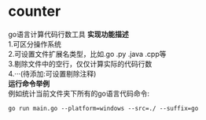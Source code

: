 # counter
go语言计算代码行数工具
**实现功能描述**  
    1.可区分操作系统  
	2.可设置文件扩展名类型，比如.go .py .java .cpp等  
	3.剔除文件中的空行，仅仅计算实际的代码行数  
	4.···(待添加:可设置剔除注释)  
**运行命令举例**  
例如统计当前文件夹下所有的go语言代码命令:  
```
go run main.go --platform=windows --src=./ --suffix=go
```
